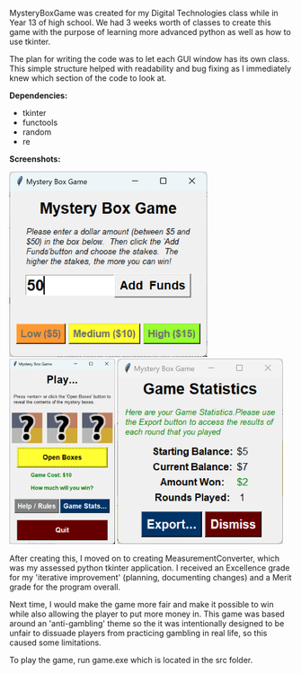 MysteryBoxGame was created for my Digital Technologies class while in Year 13 of high school. We had 3 weeks worth of classes to create this game with the purpose of learning more advanced python as well as how to use tkinter.

The plan for writing the code was to let each GUI window has its own class. This simple structure helped with readability and bug fixing as I immediately knew which section of the code to look at.

**Dependencies:**
* tkinter
* functools
* random
* re

**Screenshots:**

<img src="Screenshots/start.png" height="330">  <img src="Screenshots/game.png" height="330">  <img src="Screenshots/stats.png" height="330">

After creating this, I moved on to creating MeasurementConverter, which was my assessed python tkinter application. I received an Excellence grade for my 'iterative improvement' (planning, documenting changes) and a Merit grade for the program overall.

Next time, I would make the game more fair and make it possible to win while also allowing the player to put more money in. This game was based around an 'anti-gambling' theme so the it was intentionally designed to be unfair to dissuade players from practicing gambling in real life, so this caused some limitations.

To play the game, run game.exe which is located in the src folder.
